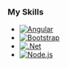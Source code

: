 ### My Skills

* [![Angular][Angular.io]][Angular-url]
* [![Bootstrap][Bootstrap.com]][Bootstrap-url]
* [![.Net][DotNet.com]][DotNet-url]
* [![Node.js][Nodejs.com]][Nodejs-url]


<!-- MARKDOWN LINKS & IMAGES -->
<!-- https://www.markdownguide.org/basic-syntax/#reference-style-links -->
[contributors-shield]: https://img.shields.io/github/contributors/othneildrew/Best-README-Template.svg?style=for-the-badge
[contributors-url]: https://github.com/othneildrew/Best-README-Template/graphs/contributors
[forks-shield]: https://img.shields.io/github/forks/othneildrew/Best-README-Template.svg?style=for-the-badge
[forks-url]: https://github.com/othneildrew/Best-README-Template/network/members
[stars-shield]: https://img.shields.io/github/stars/othneildrew/Best-README-Template.svg?style=for-the-badge
[stars-url]: https://github.com/othneildrew/Best-README-Template/stargazers
[linkedin-url]: https://linkedin.com/in/othneildrew
[Angular.io]: https://img.shields.io/badge/Angular-DD0031?style=for-the-badge&logo=angular&logoColor=white
[Angular-url]: https://angular.io/
[Bootstrap.com]: https://img.shields.io/badge/Bootstrap-563D7C?style=for-the-badge&logo=bootstrap&logoColor=white
[Bootstrap-url]: https://getbootstrap.com
[DotNet.com]: [https://img.shields.io/badge/Bootstrap-563D7C?style=for-the-badge&logo=bootstrap&logoColor=white](https://www.google.com/url?sa=i&url=https%3A%2F%2Fen.wikipedia.org%2Fwiki%2FFile%3A.NET_Core_Logo.svg&psig=AOvVaw0Ky0xeeusDrjUrZj7G5MIT&ust=1715757263188000&source=images&cd=vfe&opi=89978449&ved=0CBIQjRxqFwoTCPC3hobMjIYDFQAAAAAdAAAAABAJ)
[DotNet-url]: [https://getbootstrap.com](https://dotnet.microsoft.com/en-us/)
[Nodejs.com]: [https://img.shields.io/badge/Bootstrap-563D7C?style=for-the-badge&logo=bootstrap&logoColor=white](https://www.google.com/url?sa=i&url=https%3A%2F%2Fwww.cleanpng.com%2Ffree%2Fnodejs.html&psig=AOvVaw22kC_V6_nT6aUbCCu_eJ1k&ust=1715757369534000&source=images&cd=vfe&opi=89978449&ved=0CBIQjRxqFwoTCIDf_bbMjIYDFQAAAAAdAAAAABAE)
[Nodejs-url]: [https://getbootstrap.com](https://nodejs.org/en)
